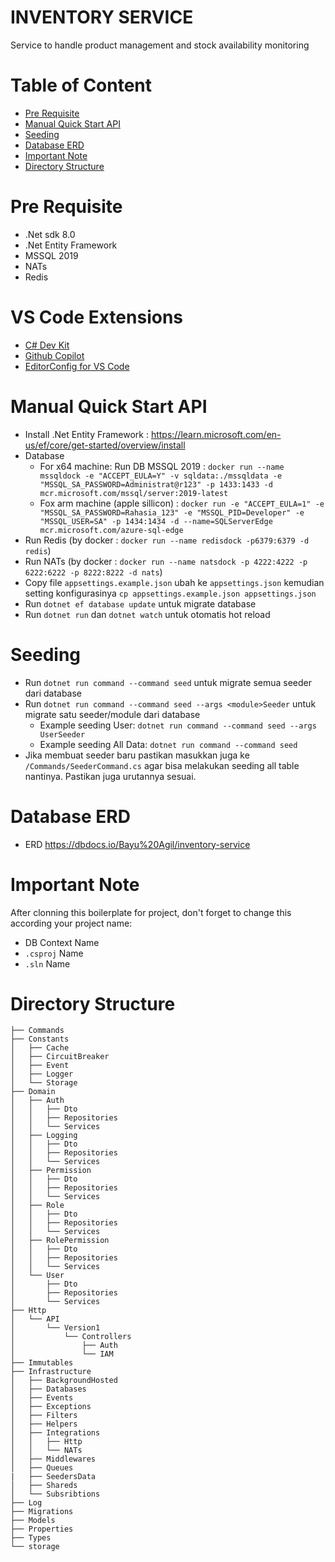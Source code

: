# INVENTORY SERVICE
Service to handle product management and stock availability monitoring

# Table of Content

- [Pre Requisite](#pre-requisite)
- [Manual Quick Start API](#manual-quick-start-api)
- [Seeding](#seeding)
- [Database ERD](#database-erd)
- [Important Note](#important-note)
- [Directory Structure](#directory-structure)

# Pre Requisite

- .Net sdk 8.0
- .Net Entity Framework
- MSSQL 2019
- NATs
- Redis

# VS Code Extensions

- [C# Dev Kit](https://marketplace.visualstudio.com/items?itemName=ms-dotnettools.csdevkit)
- [Github Copilot](https://marketplace.visualstudio.com/items?itemName=GitHub.copilot)
- [EditorConfig for VS Code](https://marketplace.visualstudio.com/items?itemName=EditorConfig.EditorConfig)

# Manual Quick Start API

- Install .Net Entity Framework : https://learn.microsoft.com/en-us/ef/core/get-started/overview/install
- Database
  - For x64 machine: Run DB MSSQL 2019 : `docker run --name mssqldock -e "ACCEPT_EULA=Y" -v sqldata:./mssqldata -e "MSSQL_SA_PASSWORD=Administrat@r123" -p 1433:1433 -d mcr.microsoft.com/mssql/server:2019-latest`
  - Fox arm machine (apple sillicon) : `docker run -e "ACCEPT_EULA=1" -e "MSSQL_SA_PASSWORD=Rahasia_123" -e "MSSQL_PID=Developer" -e "MSSQL_USER=SA" -p 1434:1434 -d --name=SQLServerEdge mcr.microsoft.com/azure-sql-edge`
- Run Redis (by docker : `docker run --name redisdock -p6379:6379 -d redis`)
- Run NATs (by docker : `docker run --name natsdock -p 4222:4222 -p 6222:6222 -p 8222:8222 -d nats`)
- Copy file `appsettings.example.json` ubah ke `appsettings.json` kemudian setting konfigurasinya `cp appsettings.example.json appsettings.json`
- Run `dotnet ef database update` untuk migrate database
- Run `dotnet run` dan `dotnet watch` untuk otomatis hot reload

# Seeding

- Run `dotnet run command --command seed` untuk migrate semua seeder dari database
- Run `dotnet run command --command seed --args <module>Seeder` untuk migrate satu seeder/module dari database
  - Example seeding User: `dotnet run command --command seed --args UserSeeder`
  - Example seeding All Data: `dotnet run command --command seed`
- Jika membuat seeder baru pastikan masukkan juga ke `/Commands/SeederCommand.cs` agar bisa melakukan seeding all table nantinya. Pastikan juga urutannya sesuai.

# Database ERD

- ERD https://dbdocs.io/Bayu%20Agil/inventory-service

# Important Note

After clonning this boilerplate for project, don't forget to change this according your project name:

- DB Context Name
- `.csproj` Name
- `.sln` Name

# Directory Structure

```
├── Commands
├── Constants
│   ├── Cache
│   ├── CircuitBreaker
│   ├── Event
│   ├── Logger
│   └── Storage
├── Domain
│   ├── Auth
│   │   ├── Dto
│   │   ├── Repositories
│   │   └── Services
│   ├── Logging
│   │   ├── Dto
│   │   ├── Repositories
│   │   └── Services
│   ├── Permission
│   │   ├── Dto
│   │   ├── Repositories
│   │   └── Services
│   ├── Role
│   │   ├── Dto
│   │   ├── Repositories
│   │   └── Services
│   ├── RolePermission
│   │   ├── Dto
│   │   ├── Repositories
│   │   └── Services
│   └── User
│       ├── Dto
│       ├── Repositories
│       └── Services
├── Http
│   └── API
│       └── Version1
│           └── Controllers
│               ├── Auth
│               └── IAM
├── Immutables
├── Infrastructure
│   ├── BackgroundHosted
│   ├── Databases
│   ├── Events
│   ├── Exceptions
│   ├── Filters
│   ├── Helpers
│   ├── Integrations
│   │   ├── Http
│   │   └── NATs
│   ├── Middlewares
│   ├── Queues
|   ├── SeedersData
│   ├── Shareds
│   └── Subsribtions
├── Log
├── Migrations
├── Models
├── Properties
├── Types
└── storage
```

